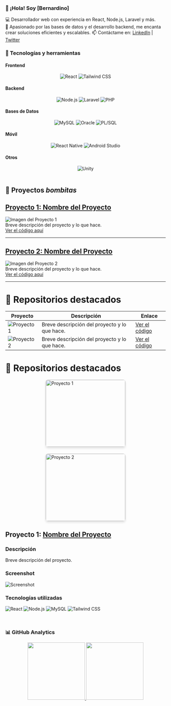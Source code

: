 ### 👋 ¡Hola! Soy [Bernardino]  

💻 Desarrollador web con experiencia en React, Node.js, Laravel y más.  
🚀 Apasionado por las bases de datos y el desarrollo backend, me encanta crear soluciones eficientes y escalables.
📫 Contáctame en: [LinkedIn](https://www.linkedin.com/in/tuusuario/) | [Twitter](https://twitter.com/tuusuario)  


### 🚀 Tecnologías y herramientas  
<div style="max-width: 700px;">
  <!-- Frontend -->
  <h4>Frontend</h4>
  <div style="display: flex; flex-wrap: wrap; justify-content: space-between;">
    <div style="flex: 1 1 45%; text-align: center;">
      <img src="https://img.shields.io/badge/-React-61DAFB?style=flat&logo=React&logoColor=white" alt="React"/>
      <img src="https://img.shields.io/badge/-Tailwind%20CSS-38B2AC?style=flat&logo=Tailwind%20CSS&logoColor=white" alt="Tailwind CSS"/>
    </div>
  </div>

  <!-- Backend -->
  <h4>Backend</h4>
  <div style="display: flex; flex-wrap: wrap; justify-content: space-between;">
    <div style="flex: 1 1 45%; text-align: center;">
      <img src="https://img.shields.io/badge/-Node.js-339933?style=flat&logo=node.js&logoColor=white" alt="Node.js"/>
      <img src="https://img.shields.io/badge/-Laravel-EF4135?style=flat&logo=Laravel&logoColor=white" alt="Laravel"/>
      <img src="https://img.shields.io/badge/-PHP-777BB4?style=flat&logo=PHP&logoColor=white" alt="PHP"/>
    </div>
  </div>

  <!-- Bases de Datos -->
  <h4>Bases de Datos</h4>
  <div style="display: flex; flex-wrap: wrap; justify-content: space-between;">
    <div style="flex: 1 1 45%; text-align: center;">
      <img src="https://img.shields.io/badge/-MySQL-4479A1?style=flat&logo=MySQL&logoColor=white" alt="MySQL"/>
      <img src="https://img.shields.io/badge/-Oracle-F80000?style=flat&logo=Oracle&logoColor=white" alt="Oracle"/>
      <img src="https://img.shields.io/badge/-PL%2FSQL-F80000?style=flat&logo=Oracle&logoColor=white" alt="PL/SQL"/>
    </div>
  </div>

  <!-- Móvil -->
  <h4>Móvil</h4>
  <div style="display: flex; flex-wrap: wrap; justify-content: space-between;">
    <div style="flex: 1 1 45%; text-align: center;">
      <img src="https://img.shields.io/badge/-React%20Native-61DAFB?style=flat&logo=React%20Native&logoColor=white" alt="React Native"/>
      <img src="https://img.shields.io/badge/-Android%20Studio-3DDC84?style=flat&logo=Android%20Studio&logoColor=white" alt="Android Studio"/>
    </div>
  </div>

  <!-- Otros -->
  <h4>Otros</h4>
  <div style="display: flex; flex-wrap: wrap; justify-content: space-between;">
    <div style="flex: 1 1 45%; text-align: center;">
      <img src="https://img.shields.io/badge/-Unity-000000?style=flat&logo=Unity&logoColor=white" alt="Unity"/>
    </div>
  </div>
</div>


<br>

## 🚀 Proyectos *bombitas*

## [**Proyecto 1: Nombre del Proyecto**](https://github.com/BERCHNARD10/UTHH_PRY)
![Imagen del Proyecto 1](https://via.placeholder.com/600x300/0000FF/808080?text=Proyecto+1+Nombre)  
Breve descripción del proyecto y lo que hace.  
[Ver el código aquí](https://github.com/BERCHNARD10/UTHH_PRY)

---

## [**Proyecto 2: Nombre del Proyecto**](https://github.com/BERCHNARD10/UTHH_PRY2)
![Imagen del Proyecto 2](https://via.placeholder.com/600x300/FF5733/FFFFFF?text=Proyecto+2+Nombre)  
Breve descripción del proyecto y lo que hace.  
[Ver el código aquí](https://github.com/BERCHNARD10/UTHH_PRY2)

---

# 🚀 Repositorios destacados

| Proyecto | Descripción | Enlace |
|----------|-------------|--------|
| ![Proyecto 1](https://via.placeholder.com/150x100/0000FF/808080?text=Proyecto+1) | Breve descripción del proyecto y lo que hace. | [Ver el código](https://github.com/BERCHNARD10/UTHH_PRY) |
| ![Proyecto 2](https://via.placeholder.com/150x100/FF5733/FFFFFF?text=Proyecto+2) | Breve descripción del proyecto y lo que hace. | [Ver el código](https://github.com/BERCHNARD10/UTHH_PRY2) |


# 🚀 Repositorios destacados

<div style="display: flex; flex-wrap: wrap; justify-content: space-around; gap: 20px;">
  
  <div style="width: 250px; border: 1px solid #ddd; border-radius: 8px; overflow: hidden; box-shadow: 0px 4px 6px rgba(0, 0, 0, 0.1);">
    <a href="https://github.com/BERCHNARD10/UTHH_PRY">
      <img src="https://via.placeholder.com/250x150/0000FF/FFFFFF?text=Proyecto+1" alt="Proyecto 1" style="width: 100%; height: auto; border-bottom: 1px solid #ddd;">
      <div style="padding: 15px;">
        <h3>Proyecto 1: Nombre del Proyecto</h3>
        <p>Breve descripción del proyecto y lo que hace.</p>
        <p><strong><a href="https://github.com/BERCHNARD10/UTHH_PRY">Ver el código</a></strong></p>
      </div>
    </a>
  </div>

  <div style="width: 250px; border: 1px solid #ddd; border-radius: 8px; overflow: hidden; box-shadow: 0px 4px 6px rgba(0, 0, 0, 0.1);">
    <a href="https://github.com/BERCHNARD10/UTHH_PRY2">
      <img src="https://via.placeholder.com/250x150/FF5733/FFFFFF?text=Proyecto+2" alt="Proyecto 2" style="width: 100%; height: auto; border-bottom: 1px solid #ddd;">
      <div style="padding: 15px;">
        <h3>Proyecto 2: Nombre del Proyecto</h3>
        <p>Breve descripción del proyecto y lo que hace.</p>
        <p><strong><a href="https://github.com/BERCHNARD10/UTHH_PRY2">Ver el código</a></strong></p>
      </div>
    </a>
  </div>

</div>

## Proyecto 1: [Nombre del Proyecto](https://github.com/BERCHNARD10/UTHH_PRY)

### Descripción
Breve descripción del proyecto.

### Screenshot
![Screenshot](https://github.com/BERCHNARD10/UTHH_PRY/screenshot.png)  <!-- Reemplaza con la URL de tu captura de pantalla -->

### Tecnologías utilizadas
![React](https://img.shields.io/badge/-React-61DAFB?style=flat&logo=React&logoColor=white) 
![Node.js](https://img.shields.io/badge/-Node.js-339933?style=flat&logo=node.js&logoColor=white) 
![MySQL](https://img.shields.io/badge/-MySQL-4479A1?style=flat&logo=MySQL&logoColor=white) 
![Tailwind CSS](https://img.shields.io/badge/-Tailwind%20CSS-38B2AC?style=flat&logo=Tailwind%20CSS&logoColor=white)  


<br>

### 📊 GitHub Analytics

<p align="center">
<a href="https://github.com/BERCHNARD10">
  <img height="180em" src="https://github-readme-stats-eight-theta.vercel.app/api?username=BERCHNARD10&show_icons=true&theme=algolia&include_all_commits=true&count_private=true"/>
  <img height="180em" src="https://github-readme-stats-eight-theta.vercel.app/api/top-langs/?username=BERCHNARD10&layout=compact&langs_count=8&theme=algolia"/>
</a>
</p>


